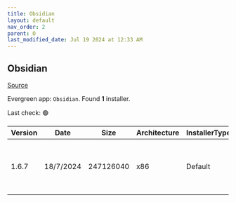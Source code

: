 ```yaml
---
title: Obsidian
layout: default
nav_order: 2
parent: O
last_modified_date: Jul 19 2024 at 12:33 AM
---
```


## Obsidian

[Source](https://obsidian.md/)

Evergreen app: `Obsidian`. Found **1** installer.

Last check: 🟢

| Version | Date      | Size      | Architecture | InstallerType | Type | URI                                                                                                                                                                                        |
| ------- | --------- | --------- | ------------ | ------------- | ---- | ------------------------------------------------------------------------------------------------------------------------------------------------------------------------------------------ |
| 1.6.7   | 18/7/2024 | 247126040 | x86          | Default       | exe  | [https://github.com/obsidianmd/obsidian-releases/releases/download/v1.6.7/Obsidian-1.6.7.exe](https://github.com/obsidianmd/obsidian-releases/releases/download/v1.6.7/Obsidian-1.6.7.exe) |
